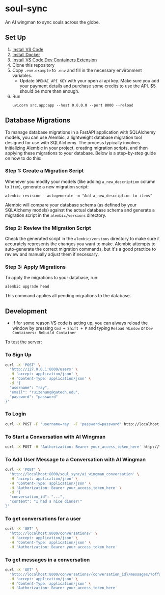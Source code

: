 # soul-sync
An AI wingman to sync souls across the globe.

## Set Up
1. [Install VS Code](https://code.visualstudio.com/)
2. [Install Docker](https://code.visualstudio.com/docs/devcontainers/tutorial#_install-docker)
3. [Install VS Code Dev Containers Extension](https://code.visualstudio.com/docs/devcontainers/tutorial#_install-the-extension)
4. Clone this repository
5. Copy `.env.example` to `.env` and fill in the necessary environment variables.
    - Update `OPENAI_API_KEY` with your open ai api key. Make sure you add your payment details and purchase some credits to use the API. $5 should be more than enough.
6. Run
    ```
    uvicorn src.app:app --host 0.0.0.0 --port 8000 --reload
    ```

## Database Migrations
To manage database migrations in a FastAPI application with SQLAlchemy models, you can use Alembic, a lightweight database migration tool designed for use with SQLAlchemy. The process typically involves initializing Alembic in your project, creating migration scripts, and then applying these migrations to your database. Below is a step-by-step guide on how to do this:

### Step 1: Create a Migration Script
Whenever you modify your models (like adding `a_new_description` column to `Item`), generate a new migration script:
```
alembic revision --autogenerate -m "Add a_new_description to items"
```
Alembic will compare your database schema (as defined by your SQLAlchemy models) against the actual database schema and generate a migration script in the `alembic/versions` directory.

### Step 2: Review the Migration Script
Check the generated script in the `alembic/versions` directory to make sure it accurately represents the changes you want to make. Alembic attempts to auto-generate the correct migration commands, but it's a good practice to review and manually adjust them if necessary.

### Step 3: Apply Migrations
To apply the migrations to your database, run:
```
alembic upgrade head
```
This command applies all pending migrations to the database.

## Development
- If for some reason VS code is acting up, you can always reload the window by pressing `Cmd + Shift + P` and typing `Reload Window` or `Dev Containers: Rebuild Container`

To test the server:

### To Sign Up
```bash
curl -X 'POST' \
  'http://127.0.0.1:8000/users' \
  -H 'accept: application/json' \
  -H 'Content-Type: application/json' \
  -d '{
  "username": "ray",
  "email": "ruizehung@gatech.edu",
  "password": "password"
}'
```

### To Login
```bash
curl -X POST -F 'username=ray' -F 'password=password' http://localhost:8000/token
```

### To Start a Conversation with AI Wingman
```bash
curl -X POST -H 'Authorization: Bearer your_access_token_here' http://localhost:8000/soul_sync/ai_wingman_initiate_conversation
```

### To Add User Message to a Conversation with AI Wingman
```bash
curl -X 'POST' \
  'http://localhost:8000/soul_sync/ai_wingman_conversation' \
  -H 'accept: application/json' \
  -H 'Content-Type: application/json' \
  -H 'Authorization: Bearer your_access_token_here' \
  -d '{
  "conversation_id": "...",
  "content": "I had a nice dinner!"
}'
```

### To get conversations for a user
```bash
curl -X 'GET' \
  'http://localhost:8000/conversations/' \
  -H 'accept: application/json' \
  -H 'Content-Type: application/json' \
  -H 'Authorization: Bearer your_access_token_here'
```

### To get messages in a conversation
```bash
curl -X 'GET' \
  'http://localhost:8000/conversations/{conversation_id}/messages/?offset=0&limit=10' \
  -H 'accept: application/json' \
  -H 'Content-Type: application/json' \
  -H 'Authorization: Bearer your_access_token_here'
```